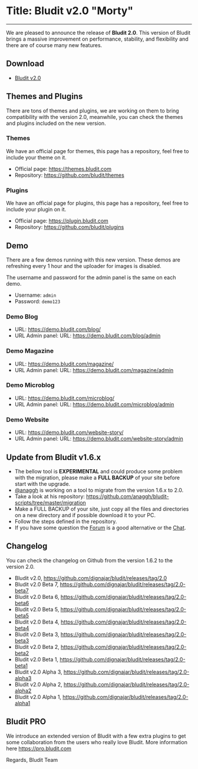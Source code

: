 # Title: Bludit v2.0 "Morty"
<!-- Date: 2017-10-16 22:00:00 -->
---
We are pleased to announce the release of **Bludit 2.0**. This version of Bludit brings a massive improvement on performance, stability, and flexibility and there are of course many new features.

<!-- pagebreak -->

## Download
- [Bludit v2.0](https://df6m0u2ovo2fu.cloudfront.net/builds/bludit-v2.0.zip)

## Themes and Plugins
There are tons of themes and plugins, we are working on them to bring compatibility with the version 2.0, meanwhile, you can check the themes and plugins included on the new version.

### Themes
We have an official page for themes, this page has a repository, feel free to include your theme on it.
- Official page: https://themes.bludit.com
- Repository: https://github.com/bludit/themes

### Plugins
We have an official page for plugins, this page has a repository, feel free to include your plugin on it.
- Official page: https://plugin.bludit.com
- Repository: https://github.com/bludit/plugins

## Demo
There are a few demos running with this new version. These demos are refreshing every 1 hour and the uploader for images is disabled.

The username and password for the admin panel is the same on each demo.
- Username: `admin`
- Password: `demo123`

### Demo Blog
- URL: https://demo.bludit.com/blog/
- URL Admin panel: URL: https://demo.bludit.com/blog/admin

### Demo Magazine
- URL: https://demo.bludit.com/magazine/
- URL Admin panel: URL: https://demo.bludit.com/magazine/admin

### Demo Microblog
- URL: https://demo.bludit.com/microblog/
- URL Admin panel: URL: https://demo.bludit.com/microblog/admin

### Demo Website
- URL: https://demo.bludit.com/website-story/
- URL Admin panel: URL: https://demo.bludit.com/website-story/admin

## Update from Bludit v1.6.x
- The bellow tool is **EXPERIMENTAL** and could produce some problem with the migration, please make a **FULL BACKUP** of your site before start with the upgrade.
- [@anaggh](https://github.com/anaggh) is working on a tool to migrate from the version 1.6.x to 2.0.
- Take a look at his repository: https://github.com/anaggh/bludit-scripts/tree/master/migration
- Make a FULL BACKUP of your site, just copy all the files and directories on a new directory and if possible download it to your PC.
- Follow the steps defined in the repository.
- If you have some question the [Forum](https://forum.bludit.org) is a good alternative or the [Chat](gitter.im/bludit/support).

## Changelog
You can check the changelog on Github from the version 1.6.2 to the version 2.0.
- Bludit v2.0, https://github.com/dignajar/bludit/releases/tag/2.0
- Bludit v2.0 Beta 7, https://github.com/dignajar/bludit/releases/tag/2.0-beta7
- Bludit v2.0 Beta 6, https://github.com/dignajar/bludit/releases/tag/2.0-beta6
- Bludit v2.0 Beta 5, https://github.com/dignajar/bludit/releases/tag/2.0-beta5
- Bludit v2.0 Beta 4, https://github.com/dignajar/bludit/releases/tag/2.0-beta4
- Bludit v2.0 Beta 3, https://github.com/dignajar/bludit/releases/tag/2.0-beta3
- Bludit v2.0 Beta 2, https://github.com/dignajar/bludit/releases/tag/2.0-beta2
- Bludit v2.0 Beta 1, https://github.com/dignajar/bludit/releases/tag/2.0-beta1
- Bludit v2.0 Alpha 3, https://github.com/dignajar/bludit/releases/tag/2.0-alpha3
- Bludit v2.0 Alpha 2, https://github.com/dignajar/bludit/releases/tag/2.0-alpha2
- Bludit v2.0 Alpha 1, https://github.com/dignajar/bludit/releases/tag/2.0-alpha1

## Bludit PRO
We introduce an extended version of Bludit with a few extra plugins to get some collaboration from the users who really love Bludit.
More information here https://pro.bludit.com

Regards,
Bludit Team